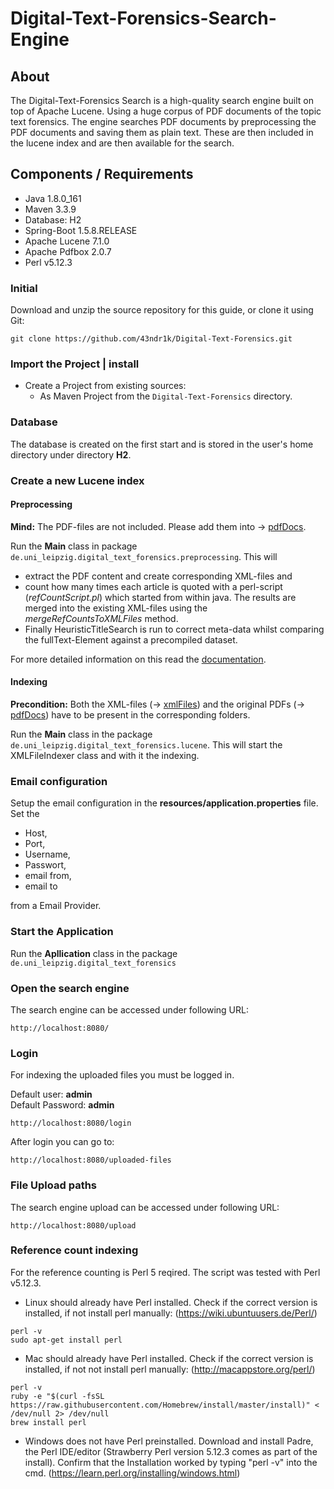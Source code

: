 # Digital-Text-Forensics-Search-Engine

## About

The Digital-Text-Forensics Search is a high-quality search engine built on top of Apache Lucene.
Using a huge corpus of PDF documents of the topic text forensics.
The engine searches PDF documents by preprocessing the PDF documents and saving them as plain text. These are then included in the lucene index and are then available for the search.

## Components / Requirements
- Java 1.8.0_161
- Maven  3.3.9
- Database: H2
- Spring-Boot 1.5.8.RELEASE
- Apache Lucene 7.1.0
- Apache Pdfbox 2.0.7
- Perl v5.12.3

### Initial
Download and unzip the source repository for this guide, or clone it using Git:
```
git clone https://github.com/43ndr1k/Digital-Text-Forensics.git
```


### Import the Project | install
- Create a Project from existing sources:
  - As Maven Project from the `Digital-Text-Forensics` directory.

### Database
The database is created on the first start and is stored in the user's home directory under directory **H2**.

### Create a new Lucene index
#### Preprocessing

**Mind:** The PDF-files are not included. Please add them into &rightarrow; [pdfDocs](./pdfDocs).


Run the **Main** class in  package `de.uni_leipzig.digital_text_forensics.preprocessing`. This will
- extract the PDF content and create corresponding XML-files and
 - count how many times each article is quoted with a perl-script (_refCountScript.pl_) which started from within java.
The results are merged into the existing XML-files using the _mergeRefCountsToXMLFiles_ method.
- Finally HeuristicTitleSearch is run to correct meta-data whilst comparing the fullText-Element against a precompiled dataset.

For more detailed information on this read the [documentation](./Dokumentation/arbeit.pdf).


#### Indexing
**Precondition:** Both the XML-files (&rightarrow; [xmlFiles](./xmlFiles)) and the original PDFs (&rightarrow; [pdfDocs](./pdfDocs))  have to be present in the corresponding folders.


Run the **Main** class in the package `de.uni_leipzig.digital_text_forensics.lucene`. This will start the  XMLFileIndexer
  class and with it the indexing.




### Email configuration
Setup the email configuration in the **resources/application.properties** file.
Set the
* Host,
* Port,
* Username,
* Passwort,
* email from,
* email to

from a Email Provider.

### Start the Application
Run the **Apllication** class in the package `de.uni_leipzig.digital_text_forensics`

### Open the search engine
The search engine can be accessed under following URL:
```
http://localhost:8080/
```
### Login
For indexing the uploaded files you must be logged in.

Default user: **admin**  
Default Password: **admin**  
```
http://localhost:8080/login
```
After login you can go to:
```
http://localhost:8080/uploaded-files
```

### File Upload paths
The search engine upload can be accessed under following URL:
```
http://localhost:8080/upload

```
### Reference count indexing
For the reference counting is Perl 5 reqired. The script was tested with Perl v5.12.3.

- Linux should already have Perl installed. Check if the correct version is installed, if not install perl manually: (https://wiki.ubuntuusers.de/Perl/)
```
perl -v
sudo apt-get install perl
```
- Mac should already have Perl installed.  Check if the correct version is installed, if not not install perl manually: (http://macappstore.org/perl/)
```
perl -v
ruby -e "$(curl -fsSL https://raw.githubusercontent.com/Homebrew/install/master/install)" < /dev/null 2> /dev/null
brew install perl
```
- Windows does not have Perl preinstalled. Download and install Padre, the Perl IDE/editor (Strawberry Perl version 5.12.3 comes as part of the install). Confirm that the Installation worked by typing "perl -v" into the cmd. (https://learn.perl.org/installing/windows.html)
